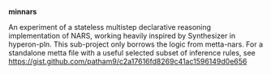 **minnars**

An experiment of a stateless multistep declarative reasoning implementation of NARS,
working heavily inspired by Synthesizer in hyperon-pln.
This sub-project only borrows the logic from metta-nars.
For a standalone metta file with a useful selected subset of inference rules,
see https://gist.github.com/patham9/c2a17616fd8269c41ac1596149d0e656
